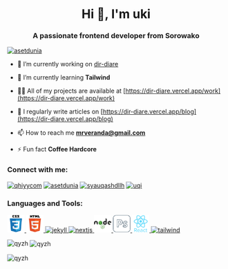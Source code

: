 <h1 align="center">Hi 👋, I'm uki</h1>
<h3 align="center">A passionate frontend developer from Sorowako</h3>

<p align="left"> <a href="https://twitter.com/asetdunia" target="blank"><img src="https://img.shields.io/twitter/follow/asetdunia?logo=twitter&style=for-the-badge" alt="asetdunia" /></a> </p>

- 🔭 I’m currently working on [dir-diare](https://dir-diare.vercel.app/)

- 🌱 I’m currently learning **Tailwind**

- 👨‍💻 All of my projects are available at [https://dir-diare.vercel.app/work](https://dir-diare.vercel.app/work)

- 📝 I regularly write articles on [https://dir-diare.vercel.app/blog](https://dir-diare.vercel.app/blog)

- 📫 How to reach me **mrveranda@gmail.com**

- ⚡ Fun fact **Coffee Hardcore**

<h3 align="left">Connect with me:</h3>
<p align="left">
<a href="https://codepen.io/qhiyycom" target="blank"><img align="center" src="https://raw.githubusercontent.com/rahuldkjain/github-profile-readme-generator/master/src/images/icons/Social/codepen.svg" alt="qhiyycom" height="30" width="40" /></a>
<a href="https://twitter.com/asetdunia" target="blank"><img align="center" src="https://raw.githubusercontent.com/rahuldkjain/github-profile-readme-generator/master/src/images/icons/Social/twitter.svg" alt="asetdunia" height="30" width="40" /></a>
<a href="https://instagram.com/syauqashdllh" target="blank"><img align="center" src="https://raw.githubusercontent.com/rahuldkjain/github-profile-readme-generator/master/src/images/icons/Social/instagram.svg" alt="syauqashdllh" height="30" width="40" /></a>
<a href="https://www.behance.net/uqi" target="blank"><img align="center" src="https://raw.githubusercontent.com/rahuldkjain/github-profile-readme-generator/master/src/images/icons/Social/behance.svg" alt="uqi" height="30" width="40" /></a>
</p>

<h3 align="left">Languages and Tools:</h3>
<p align="left"> <a href="https://www.w3schools.com/css/" target="_blank" rel="noreferrer"> <img src="https://raw.githubusercontent.com/devicons/devicon/master/icons/css3/css3-original-wordmark.svg" alt="css3" width="40" height="40"/> </a> <a href="https://www.w3.org/html/" target="_blank" rel="noreferrer"> <img src="https://raw.githubusercontent.com/devicons/devicon/master/icons/html5/html5-original-wordmark.svg" alt="html5" width="40" height="40"/> </a> <a href="https://jekyllrb.com/" target="_blank" rel="noreferrer"> <img src="https://www.vectorlogo.zone/logos/jekyllrb/jekyllrb-icon.svg" alt="jekyll" width="40" height="40"/> </a> <a href="https://nextjs.org/" target="_blank" rel="noreferrer"> <img src="https://cdn.worldvectorlogo.com/logos/nextjs-2.svg" alt="nextjs" width="40" height="40"/> </a> <a href="https://nodejs.org" target="_blank" rel="noreferrer"> <img src="https://raw.githubusercontent.com/devicons/devicon/master/icons/nodejs/nodejs-original-wordmark.svg" alt="nodejs" width="40" height="40"/> </a> <a href="https://www.photoshop.com/en" target="_blank" rel="noreferrer"> <img src="https://raw.githubusercontent.com/devicons/devicon/master/icons/photoshop/photoshop-line.svg" alt="photoshop" width="40" height="40"/> </a> <a href="https://reactjs.org/" target="_blank" rel="noreferrer"> <img src="https://raw.githubusercontent.com/devicons/devicon/master/icons/react/react-original-wordmark.svg" alt="react" width="40" height="40"/> </a> <a href="https://tailwindcss.com/" target="_blank" rel="noreferrer"> <img src="https://www.vectorlogo.zone/logos/tailwindcss/tailwindcss-icon.svg" alt="tailwind" width="40" height="40"/> </a> </p>

<p><img align="left" src="https://github-readme-stats.vercel.app/api/top-langs?username=qyzh&show_icons=true&locale=en&layout=compact" alt="qyzh" /></p>

<p>&nbsp;<img align="center" src="https://github-readme-stats.vercel.app/api?username=qyzh&show_icons=true&locale=en" alt="qyzh" /></p>

<p><img align="center" src="https://github-readme-streak-stats.herokuapp.com/?user=qyzh&" alt="qyzh" /></p>
